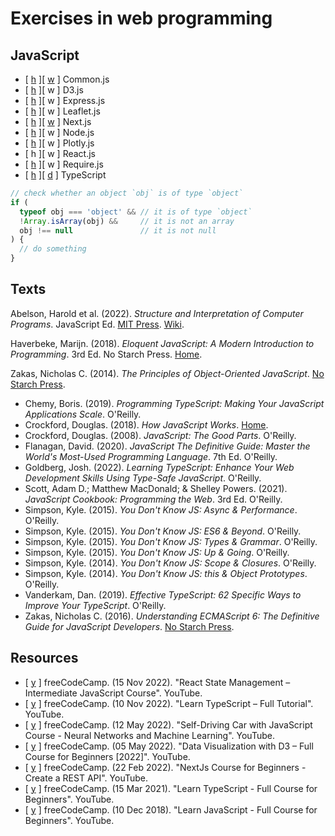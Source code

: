 # Exercises in web programming

## JavaScript

* [ [h](https://www.commonjs.org) ][ [w](https://en.wikipedia.org/wiki/CommonJS) ] Common.js
* [ [h](https://d3js.org) ][ w ] D3.js
* [ [h](https://expressjs.com) ][ w ] Express.js
* [ [h](https://leafletjs.com) ][ w ] Leaflet.js
* [ [h](https://nextjs.org) ][ [w](https://en.wikipedia.org/wiki/Next.js) ] Next.js
* [ [h](https://nodejs.org/) ][ w ] Node.js
* [ [h](https://plotly.com/javascript/) ][ w ] Plotly.js
* [ h ][ w ] React.js
* [ [h](https://requirejs.org) ][ w ] Require.js
* [ [h](https://www.typescriptlang.org) ][ [d](https://www.typescriptlang.org/docs/handbook/intro.html) ] TypeScript

```js
// check whether an object `obj` is of type `object`
if (
  typeof obj === 'object' && // it is of type `object`
  !Array.isArray(obj) &&     // it is not an array
  obj !== null               // it is not null
) {
  // do something
}
```

## Texts

Abelson, Harold et al. (2022). _Structure and Interpretation of Computer Programs_. JavaScript Ed. [MIT Press](https://mitpress.mit.edu/9780262543231/structure-and-interpretation-of-computer-programs/). [Wiki](https://en.wikipedia.org/wiki/Structure_and_Interpretation_of_Computer_Programs,_JavaScript_Edition).

Haverbeke, Marijn. (2018). _Eloquent JavaScript: A Modern Introduction to Programming_. 3rd Ed. No Starch Press. [Home](https://eloquentjavascript.net).

Zakas, Nicholas C. (2014). _The Principles of Object-Oriented JavaScript_. [No Starch Press](https://nostarch.com/oojs).

* Chemy, Boris. (2019). _Programming TypeScript: Making Your JavaScript Applications Scale_. O'Reilly.
* Crockford, Douglas. (2018). _How JavaScript Works_. [Home](https://www.howjavascriptworks.com).
* Crockford, Douglas. (2008). _JavaScript: The Good Parts_. O'Reilly.
* Flanagan, David. (2020). _JavaScript The Definitive Guide: Master the World's Most-Used Programming Language_. 7th Ed. O'Reilly.
* Goldberg, Josh. (2022). _Learning TypeScript: Enhance Your Web Development Skills Using Type-Safe JavaScript_. O'Reilly.
* Scott, Adam D.; Matthew MacDonald; & Shelley Powers. (2021). _JavaScript Cookbook: Programming the Web_. 3rd Ed. O'Reilly.
* Simpson, Kyle. (2015). _You Don't Know JS: Async & Performance_. O'Reilly.
* Simpson, Kyle. (2015). _You Don't Know JS: ES6 & Beyond_. O'Reilly.
* Simpson, Kyle. (2015). _You Don't Know JS: Types & Grammar_. O'Reilly.
* Simpson, Kyle. (2015). _You Don't Know JS: Up & Going_. O'Reilly.
* Simpson, Kyle. (2014). _You Don't Know JS: Scope & Closures_. O'Reilly.
* Simpson, Kyle. (2014). _You Don't Know JS: this & Object Prototypes_. O'Reilly.
* Vanderkam, Dan. (2019). _Effective TypeScript: 62 Specific Ways to Improve Your TypeScript_. O'Reilly.
* Zakas, Nicholas C. (2016). _Understanding ECMAScript 6: The Definitive Guide for JavaScript Developers_. [No Starch Press](https://nostarch.com/ecmascript6).

## Resources

* [ [y](https://www.youtube.com/watch?v=-bEzt5ISACA) ] freeCodeCamp. (15 Nov 2022). "React State Management – Intermediate JavaScript Course". YouTube.
* [ [y](https://www.youtube.com/watch?v=30LWjhZzg50) ] freeCodeCamp. (10 Nov 2022). "Learn TypeScript – Full Tutorial". YouTube.
* [ [y](https://www.youtube.com/watch?v=Rs_rAxEsAvI) ] freeCodeCamp. (12 May 2022). "Self-Driving Car with JavaScript Course - Neural Networks and Machine Learning". YouTube.
* [ [y](https://www.youtube.com/watch?v=xkBheRZTkaw) ] freeCodeCamp. (05 May 2022). "Data Visualization with D3 – Full Course for Beginners [2022]". YouTube.
* [ [y](https://www.youtube.com/watch?v=GHTA143_b-s) ] freeCodeCamp. (22 Feb 2022). "NextJs Course for Beginners - Create a REST API". YouTube.
* [ [y](https://www.youtube.com/watch?v=gp5H0Vw39yw) ] freeCodeCamp. (15 Mar 2021). "Learn TypeScript - Full Course for Beginners". YouTube.
* [ [y](https://www.youtube.com/watch?v=PkZNo7MFNFg) ] freeCodeCamp. (10 Dec 2018). "Learn JavaScript - Full Course for Beginners". YouTube.